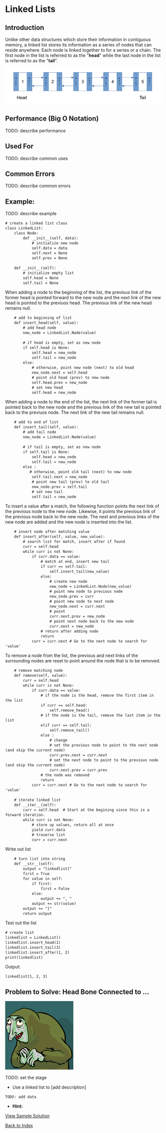 # Linked Lists
## Introduction
Unlike other data structures which store their information in contiguous memory, a linked list stores its information as a series of nodes that can reside anywhere. Each node is linked together to for a series or a chain. The first node in the list is referred to as the "**head**" while the last node in the list is referred to as the "**tail**".

![image](images/linked.png)

## Performance (Big O Notation)
TODO: describe performance

## Used For
TODO: describe common uses

## Common Errors
TODO: describe common errors

## Example: 
TODO: describe example

```
# create a linked list class
class LinkedList:
    class Node:
        def __init__(self, data):
            # initialize new node
            self.data = data
            self.next = None
            self.prev = None

    def __init__(self):
        # initialize empty list
        self.head = None
        self.tail = None
```

When adding a node to the beginning of the list, the previous link of the former head is pointed forward to the new node and the next link of the new head is pointed to the previuos head. The previous link of the new head remains null.

```
    # add to beginning of list
    def insert_head(self, value):
        # add head node
        new_node = LinkedList.Node(value)  
        
        # if head is empty, set as new node
        if self.head is None:
            self.head = new_node
            self.tail = new_node
        else:
            # otherwise, point new node (next) to old head 
            new_node.next = self.head
            # point old head (prev) to new node
            self.head.prev = new_node
            # set new head
            self.head = new_node
```

When adding a node to the end of the list, the next link of the former tail is pointed back to the new node and the previous link of the new tail is pointed back to the previuos node. The next link of the new tail remains null.

```
    # add to end of list
    def insert_tail(self, value):
        # add tail node
        new_node = LinkedList.Node(value)

        # if tail is empty, set as new node
        if self.tail is None:
            self.head = new_node
            self.tail = new_node
        else :
           # otherwise, point old tail (next) to new node
            self.tail.next = new_node
            # point new tail (prev) to old tail
            new_node.prev = self.tail
            # set new tail
            self.tail = new_node
```

To insert a value after a match, the following function points the next link of the previous node to the new node. Likewise, it points the previous link of the previous node back to the new node. The next and previous links of the new node are added and the new node is inserted into the list.
```
    # insert node after matching value
    def insert_after(self, value, new_value):
        # search list for match, insert after if found
        curr = self.head
        while curr is not None:
            if curr.data == value:
                # match at end, insert new tail
                if curr == self.tail:
                    self.insert_tail(new_value)
                else:
                    # create new node
                    new_node = LinkedList.Node(new_value)
                    # point new node to previous node
                    new_node.prev = curr
                    # point new node to next node
                    new_node.next = curr.next
                    # point 
                    curr.next.prev = new_node
                    # point next node back to the new node
                    curr.next = new_node
                # return after adding node
                return
            curr = curr.next # Go to the next node to search for 'value'
```

To remove a node from the list, the previous and next links of the surrounding nodes are reset to point around the node that is to be removed.
```
    # remove matching node
    def remove(self, value):
        curr = self.head
        while curr is not None:
            if curr.data == value:
                # if the node is the head, remove the first item in the list
                if curr == self.head:
                    self.remove_head()
                # if the node is the tail, remove the last item in the list
                elif curr == self.tail:
                    self.remove_tail()
                else :
                    # change 
                    # set the previous node to point to the next node (and skip the current node)
                    curr.prev.next = curr.next
                    # set the next node to point to the previous node (and skip the current node)
                    curr.next.prev = curr.prev
                # the node was removed
                return
            curr = curr.next # Go to the next node to search for 'value'

    # iterate linked list
    def __iter__(self):
        curr = self.head  # Start at the begining since this is a forward iteration.
        while curr is not None:
            # store up values, return all at once
            yield curr.data
            # traverse list
            curr = curr.next

```

Write out list
```
    # turn list into string
    def __str__(self):
        output = "linkedlist["
        first = True
        for value in self:
            if first:
                first = False
            else:
                output += ", "
            output += str(value)
        output += "]"
        return output
```

Test out the list
```
# create list
linkedlist = LinkedList()
linkedlist.insert_head(1)
linkedlist.insert_tail(3)
linkedlist.insert_after(1, 2)
print(linkedlist)
```

Output:
```
linkedlist[1, 2, 3]
```

## Problem to Solve: Head Bone Connected to ...

![image](images/igor.png)

TODO: set the stage

+ Use a linked list to [add description]

```
TODO: add data
```
 
+ **Hint:** 

[View Sample Solution](stack_solution.py)

[Back to Index](0-welcome.md)